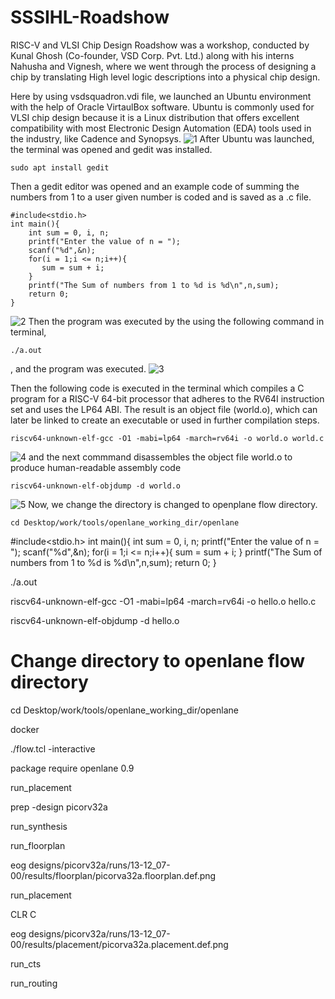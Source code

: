 # SSSIHL-Roadshow
RISC-V and VLSI Chip Design Roadshow was a workshop, conducted by Kunal Ghosh (Co-founder, VSD Corp. Pvt. Ltd.) along with his interns Nahusha and Vignesh, where we went through the process of designing a chip by translating High level logic descriptions into a physical chip design.

Here by using vsdsquadron.vdi file, we launched an Ubuntu environment with the help of Oracle VirtaulBox software. Ubuntu is commonly used for VLSI chip design because it is a Linux distribution that offers excellent compatibility with most Electronic Design Automation (EDA) tools used in the industry, like Cadence and Synopsys.
![1](https://github.com/user-attachments/assets/c86b4623-4c7e-4f95-a30e-68c06d1cbafd)
After Ubuntu was launched, the terminal was opened and gedit was installed.
```
sudo apt install gedit
```
Then a gedit editor was opened and an example code of summing the numbers from 1 to a user given number is coded and is saved as a .c file.
```
#include<stdio.h>  
int main(){  
    int sum = 0, i, n;  
    printf("Enter the value of n = ");  
    scanf("%d",&n);  
    for(i = 1;i <= n;i++){  
       sum = sum + i;  
    }  
    printf("The Sum of numbers from 1 to %d is %d\n",n,sum);  
    return 0;  
}
```
![2](https://github.com/user-attachments/assets/f096833a-5b47-41fd-8785-7284cdfeb30d)
Then the program was executed by the using the following command in terminal,
```
./a.out
```
, and the program was executed.
![3](https://github.com/user-attachments/assets/7c615072-fe36-4f12-8d25-7d0aeff31f09)

Then the following code is executed in the terminal which compiles a C program for a RISC-V 64-bit processor that adheres to the RV64I instruction set and uses the LP64 ABI. The result is an object file (world.o), which can later be linked to create an executable or used in further compilation steps.
```
riscv64-unknown-elf-gcc -O1 -mabi=lp64 -march=rv64i -o world.o world.c
```
![4](https://github.com/user-attachments/assets/455e4f6d-5d2e-45d7-91f8-05ac34deff73)
and the next commmand disassembles the object file world.o to produce human-readable assembly code
```
riscv64-unknown-elf-objdump -d world.o
```
![5](https://github.com/user-attachments/assets/0e08eb2a-3a80-4d2a-b0b6-77d99a3a7674)
Now, we change the directory is changed to openplane flow directory.
```
cd Desktop/work/tools/openlane_working_dir/openlane
```



#include<stdio.h> int main(){ int sum = 0, i, n; printf("Enter the value of n = "); scanf("%d",&n); for(i = 1;i <= n;i++){ sum = sum + i; } printf("The Sum of numbers from 1 to %d is %d\n",n,sum); return 0; }

./a.out

riscv64-unknown-elf-gcc -O1 -mabi=lp64 -march=rv64i -o hello.o hello.c

riscv64-unknown-elf-objdump -d hello.o
# Change directory to openlane flow directory
cd Desktop/work/tools/openlane_working_dir/openlane

docker

./flow.tcl -interactive

package require openlane 0.9

run_placement

prep -design picorv32a

run_synthesis

run_floorplan

eog designs/picorv32a/runs/13-12_07-00/results/floorplan/picorva32a.floorplan.def.png

run_placement

CLR C 

eog designs/picorv32a/runs/13-12_07-00/results/placement/picorva32a.placement.def.png

run_cts

run_routing
